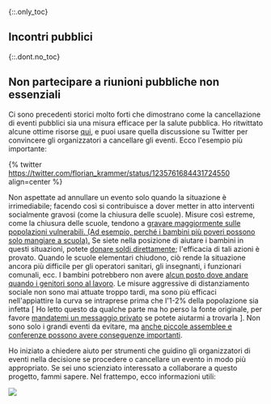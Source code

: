 {::.only_toc}
## Incontri pubblici

{::.dont.no_toc}
## Non partecipare a riunioni pubbliche non essenziali

Ci sono precedenti storici molto forti che dimostrano come la cancellazione di eventi pubblici sia una misura efficace per la salute pubblica. Ho ritwittato alcune ottime risorse
[qui](https://twitter.com/joshmich/status/1235906489921007616), e puoi usare quella discussione su Twitter per convincere gli organizzatori a cancellare gli eventi.
Ecco l'esempio più importante:

{% twitter https://twitter.com/florian_krammer/status/1235761684431724550 align=center %}

Non aspettate ad annullare un evento solo quando la situazione è irrimediabile; facendo così si contribuisce a dover metter in atto interventi socialmente gravosi (come la chiusura delle scuole). Misure così estreme, come la chiusura delle scuole, tendono a [gravare maggiormente sulle popolazioni vulnerabili. (Ad esempio, perché i bambini più poveri possono solo
mangiare a scuola).](https://twitter.com/AWhitTwit/status/1236010269605687296) Se siete nella posizione di aiutare i bambini in questi situazioni, potete [donare soldi direttamente](https://twitter.com/ClintSmithIII/status/1237004025331167233); l'efficacia di tali azioni è provato. Quando le scuole elementari chiudono, ciò rende  la situazione ancora più difficile per gli operatori sanitari, gli insegnanti, i funzionari comunali, ecc. I bambini potrebbero non avere [alcun posto dove andare
quando i genitori sono al lavoro](https://twitter.com/AWhitTwit/status/1236010269605687296). Le misure aggressive di distanziamento sociale non sono mai attuate troppo tardi, ma sono più efficaci nell'appiattire la curva se intraprese prima che l'1-2% della popolazione sia infetta \[ Ho letto questo da qualche parte ma ho perso la fonte originale, per favore [mandatemi un messaggio privato](https://twitter.com/figgyjam) se potete aiutarmi a trovarla \]. Non sono solo i grandi eventi da evitare, ma [anche piccole assemblee e conferenze possono avere
conseguenze importanti](https://www.bloomberg.com/news/articles/2020-03-06/biogen-employees-test-positive-for-covid-19-after-boston-meeting?utm_medium=socialtm_campaign=socialflow-organictm_source=twittermpid=socialflow-twitter-businesstm_content=business).

 

Ho iniziato a chiedere aiuto per strumenti che guidino gli organizzatori di eventi nella decisione se procedere o cancellare un evento in modo più appropriato. Se sei uno scienziato interessato a collaborare a questo progetto, fammi sapere. Nel frattempo, ecco informazioni utili:

![](/images/it/risk-of-allowing-death.png)
